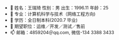 - 👋 姓名：王瑞琦     性别：男     出生：1996.11     年龄：25
- 👀 专业：计算机科学与技术（网络工程方向)
- 🌱 学历：全日制本科(2020.7 毕业)
- 💞️ 期望职位：运维／开发／测试／售前
- 📫 邮箱：4859204＠qq.com, 微信-134 3388 3433

